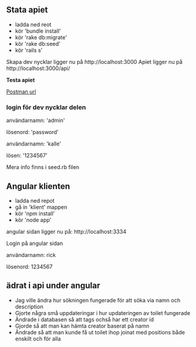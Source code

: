 ## Stata apiet

- ladda ned reot
- kör 'bundle install'
- kör 'rake db:migrate'
- kör 'rake db:seed'
- kör 'rails s'

Skapa dev nycklar ligger nu på http://localhost:3000
Apiet ligger nu på http://localhost:3000/api/

**Testa apiet**

[Postman url](https://www.getpostman.com/collections/eada35f52017f547bc4f)


### login för dev nycklar delen

användarnamn: 'admin'

lösenord: 'password'

användarnamn: 'kalle'

lösen: '1234567'

Mera info finns i seed.rb filen


## Angular klienten

- ladda ned repot
- gå in 'klient' mappen
- kör 'npm install'
- kör 'node app'

angular sidan ligger nu på: http://localhost:3334

Login på angular sidan

användarnamn: rick

lösenord: 1234567


## ädrat i api under angular
- Jag ville ändra hur sökningen fungerade för att söka via namn och description
- Gjorte några små uppdateringar i hur updateringen av toilet fungerade
- Ändrade i databasen så att tags ochså har ett creator id
- Gjorde så att man kan hämta creator baserat på namn
- Ändrade så att man kunde få ut toilet ihop joinat med positions både enskilt och för alla
